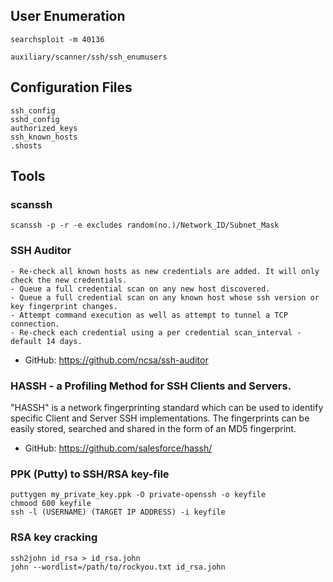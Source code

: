 ## User Enumeration
```
searchsploit -m 40136
```
```
auxiliary/scanner/ssh/ssh_enumusers
```

## Configuration Files
```
ssh_config
sshd_config
authorized_keys
ssh_known_hosts
.shosts
```

## Tools

### scanssh
```
scanssh -p -r -e excludes random(no.)/Network_ID/Subnet_Mask
```

### SSH Auditor
```
- Re-check all known hosts as new credentials are added. It will only check the new credentials.
- Queue a full credential scan on any new host discovered.
- Queue a full credential scan on any known host whose ssh version or key fingerprint changes.
- Attempt command execution as well as attempt to tunnel a TCP connection.
- Re-check each credential using a per credential scan_interval - default 14 days.
```
- GitHub: https://github.com/ncsa/ssh-auditor

### HASSH - a Profiling Method for SSH Clients and Servers.

"HASSH" is a network fingerprinting standard which can be used to identify specific Client and Server SSH implementations. The fingerprints can be easily stored, searched and shared in the form of an MD5 fingerprint.

- GitHub: https://github.com/salesforce/hassh/


### PPK (Putty) to SSH/RSA key-file
```
puttygen my_private_key.ppk -O private-openssh -o keyfile
chmood 600 keyfile
ssh -l (USERNAME) (TARGET IP ADDRESS) -i keyfile
```

### RSA key cracking 
```
ssh2john id_rsa > id_rsa.john
john --wordlist=/path/to/rockyou.txt id_rsa.john
```